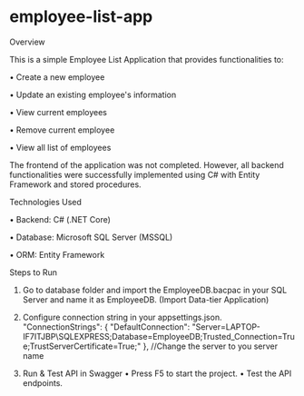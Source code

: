 # employee-list-app

Overview

This is a simple Employee List Application that provides functionalities to:

• Create a new employee

• Update an existing employee's information

• View current employees

• Remove current employee

• View all list of employees

The frontend of the application was not completed. However, all backend functionalities were successfully implemented using C# with Entity Framework and stored procedures.

Technologies Used

• Backend: C# (.NET Core)

• Database: Microsoft SQL Server (MSSQL)

• ORM: Entity Framework

Steps to Run
1. Go to database folder and import the EmployeeDB.bacpac in your SQL Server and name it as EmployeeDB. (Import Data-tier Application)

2. Configure connection string in your appsettings.json. 
"ConnectionStrings": {
  "DefaultConnection": "Server=LAPTOP-IF7ITJBP\\SQLEXPRESS;Database=EmployeeDB;Trusted_Connection=True;TrustServerCertificate=True;"
}, //Change the server to you server name

3. Run & Test API in Swagger
• Press F5 to start the project.
• Test the API endpoints.
